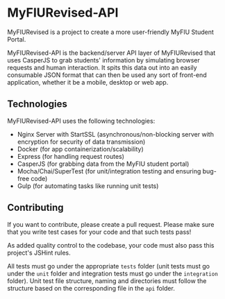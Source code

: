 # MyFIURevised-API
MyFIURevised is a project to create a more user-friendly MyFIU Student Portal.

MyFIURevised-API is the backend/server API layer of MyFIURevised that uses CasperJS to grab students' information by simulating browser requests and human interaction. It spits this data out into an easily consumable JSON format that can then be used any sort of front-end application, whether it be a mobile, desktop or web app.

## Technologies
MyFIURevised-API uses the following technologies:

* Nginx Server with StartSSL (asynchronous/non-blocking server with encryption for security of data transmission)
* Docker (for app containerization/scalability)
* Express (for handling request routes)
* CasperJS (for grabbing data from the MyFIU student portal)
* Mocha/Chai/SuperTest (for unit/integration testing and ensuring bug-free code)
* Gulp (for automating tasks like running unit tests)

## Contributing
If you want to contribute, please create a pull request. Please make sure that you write test cases for your code and that such tests pass!

As added quality control to the codebase, your code must also pass this project's JSHint rules.

All tests must go under the appropriate `tests` folder (unit tests must go under the `unit` folder and integration tests must go under the `integration` folder). Unit test file structure, naming and directories must follow the structure based on the corresponding file in the `api` folder.